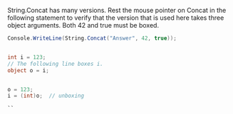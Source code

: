  String.Concat has many versions. Rest the mouse pointer on Concat in the following statement to verify that the version that is used here takes three object arguments. Both 42 and true must be boxed.

```C#
Console.WriteLine(String.Concat("Answer", 42, true));


int i = 123;
// The following line boxes i.
object o = i;


o = 123;
i = (int)o;  // unboxing

``